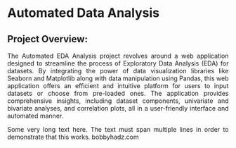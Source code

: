 # Automated Data Analysis

## Project Overview:
<div style='text-align: justify;'>
The Automated EDA Analysis project revolves around a web application designed to streamline the process of Exploratory Data Analysis (EDA) for datasets. By integrating the power of data visualization libraries like Seaborn and Matplotlib along with data manipulation using Pandas, this web application offers an efficient and intuitive platform for users to input datasets or choose from pre-loaded ones. The application provides comprehensive insights, including dataset components, univariate and bivariate analyses, and correlation plots, all in a user-friendly interface and automated manner.
</div>


<p align="justify"> 
Some very long text here.
The text must span multiple lines in order to demonstrate that this works.
bobbyhadz.com
</p>
